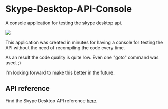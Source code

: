 Skype-Desktop-API-Console
=========================

A console application for testing the skype desktop api.

![](https://raw.github.com/joushx/Skype-Desktop-API-Console/master/screenshot.png)

This application was created in minutes for having a console for testing the API without the need of recompiling the code every time.

As an result the code quality is quite low. Even one "goto" command was used. ;)

I'm looking forward to make this better in the future.

## API reference ##
Find the Skype Desktop API reference [here](http://dev.skype.com/desktop-api-reference).


